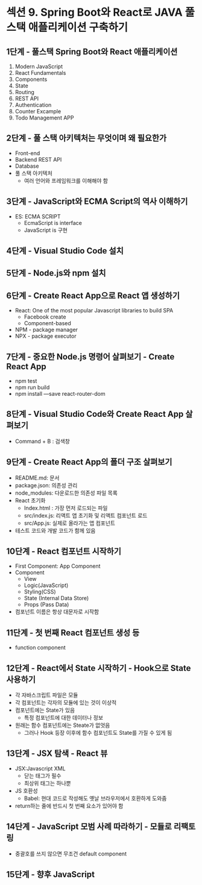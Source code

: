 # 섹션 9. Spring Boot와 React로 JAVA 풀스택 애플리케이션 구축하기

## 1단계 - 풀스택 Spring Boot와 React 애플리케이션

1. Modern JavaScript
2. React Fundamentals
3. Components 
4. State
5. Routing 
6. REST API 
7. Authentication 
8. Counter Excample 
9. Todo Management APP

## 2단계 - 풀 스택 아키텍처는 무엇이며 왜 필요한가

- Front-end
- Backend REST API
- Database
- 풀 스택 아키텍처
    - 여러 언어와 프레임워크를 이해해야 함

## 3단계 - JavaScript와 ECMA Script의 역사 이해하기

- ES: ECMA SCRIPT
    - EcmaScript is interface
    - JavaScript is 구현

## 4단계 - Visual Studio Code 설치

## 5단계 - Node.js와 npm 설치

## 6단계 - Create React App으로 React 앱 생성하기

- React: One of the most popular Javascript libraries to build SPA
    - Facebook create
    - Component-based
- NPM - package manager
- NPX - package executor

## 7단계 - 중요한 Node.js 명령어 살펴보기 - Create React App

- npm test
- npm run build
- npm install —save react-router-dom

## 8단계 - Visual Studio Code와 Create React App 살펴보기

- Command + B : 검색창

## 9단계 - Create React App의 폴더 구조 살펴보기

- README.md: 문서
- package.json: 의존성 관리
- node_modules: 다운로드한 의존성 파일 목록
- React 초기화
    - Index.html : 가장 먼저 로드되는 파일
    - src/index.js: 리액트 앱 초기화 및 리액트 컴포넌트 로드
    - src/App.js: 실제로 올라가는 앱 컴포넌트
- 테스트 코드와 개발 코드가 함께 있음

## 10단계 - React 컴포넌트 시작하기

- First Component: App Component
- Component
    - View
    - Logic(JavaScript)
    - Styling(CSS)
    - State (Internal Data Store)
    - Props (Pass Data)
- 컴포넌트 이름은 항상 대문자로 시작함

## 11단계 - 첫 번째 React 컴포넌트 생성 등

- function component

## 12단계 - React에서 State 시작하기 - Hook으로 State 사용하기

- 각 자바스크립트 파일은 모듈
- 각 컴포넌트는 각자의 모듈에 있는 것이 이상적
- 컴포넌트에는 State가 있음
    - 특정 컴포넌트에 대한 데이터나 정보
- 원래는 함수 컴포넌트에는 Steate가 없엇음
    - 그러나 Hook 등장 이후에 함수 컴포넌트도 State를 가질 수 있게 됨

## 13단계 - JSX 탐색 - React 뷰

- JSX:Javascript XML
    - 닫는 태그가 필수
    - 최상위 태그는 하나뿐
- JS 호환성
    - Babel: 현대 코드로 작성해도 옛날 브라우저에서 호환하게 도와줌
- return하는 줄에 반드시 첫 번째 요소가 있어야 함

## 14단계 - JavaScript 모범 사례 따라하기 - 모듈로 리팩토링

- 중괄호를 쓰지 않으면 무조건 default component

## 15단계 - 향후 JavaScript
